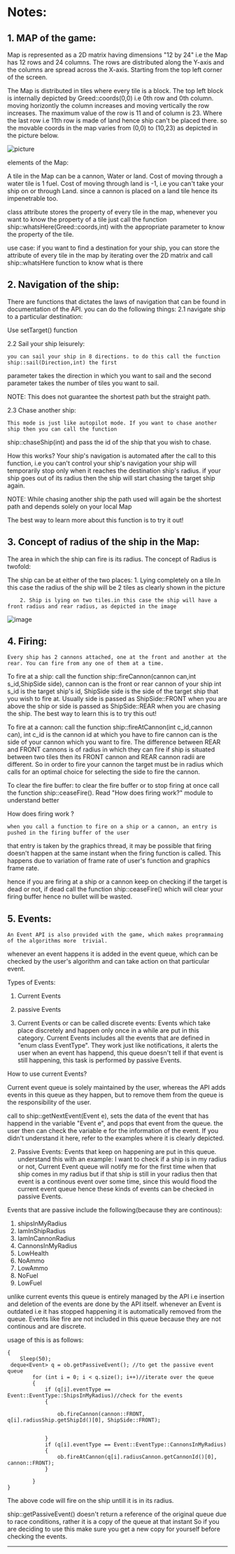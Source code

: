 # Notes:

## 1. MAP of the game:

Map is represented as a 2D matrix having dimensions "12 by 24" i.e the Map has 12 rows and 24 columns.
The rows are distributed along the Y-axis and the columns are spread across the X-axis. Starting from
the top left corner of the screen.

The Map is distributed in tiles where every tile is a block. The top left block is internally depicted by 
Greed::coords(0,0) i.e 0th row and 0th column. moving horizontly the column increases and moving vertically
the row increases. The maximum value of the row is 11 and of column is 23. Where the last row i.e 11th row
is made of land hence ship can't be placed there. so the movable coords in the map varies from (0,0) to (10,23)
as depicted in the picture below.

![picture](https://github.com/PHANTOM9009/GREED/blob/master/GREED/map_1%20attributes/image2.png)

elements of the Map:

A tile in the Map can be a cannon, Water or land. Cost of moving through a water tile is 1 fuel.
Cost of moving through land is -1, i.e you can't take your ship on or through Land. 
since a cannon is placed on a land tile hence its impenetrable too.

class attribute stores the property of every tile in the map, whenever you want to know the property of a tile
just call the function ship::whatsHere(Greed::coords,int) with the appropriate parameter to know the property of the
tile.

use case:
if you want to find a destination for your ship, you can store the attribute of every tile in the map by iterating
over the 2D matrix and call ship::whatsHere function to know what is there

## 2. Navigation of the ship:

There are functions that dictates the laws of navigation that can be found in documentation of the API.
you can do the following things:
 2.1 navigate ship to a particular destination:

  Use setTarget() function

2.2 Sail your ship leisurely:

	you can sail your ship in 8 directions. to do this call the function ship::sail(Direction,int) the first
parameter takes the direction in which you want to sail and the second parameter takes the number of tiles you 
want to sail.

NOTE: This does not guarantee the shortest path but the straight path.

2.3 Chase another ship:

	This mode is just like autopilot mode. If you want to chase another ship then you can call the function
ship::chaseShip(int) and pass the id of the ship that you wish to chase.

How this works?
 Your ship's navigation is automated after the call to this function, i.e you can't control your ship's navigation
your ship will temporarily stop only when it reaches the destination ship's radius. if your ship goes out of its radius
then the ship will start chasing the target ship again.

NOTE: While chasing another ship the path used will again be the shortest path and depends solely on your local Map


The best way to learn more about this function is to try it out!

## 3. Concept of radius of the ship in the Map:

   The area in which the ship can fire is its radius. The concept of Radius is twofold:

   The ship can be at either of the two places:
	1. Lying completely on a tile.In this case the radius of the ship will be 2 tiles as clearly shown in the picture
 
        2. Ship is lying on two tiles.in this case the ship will have a front radius and rear radius, as depicted in the image



   ![image](https://github.com/PHANTOM9009/GREED/blob/master/GREED/map_1%20attributes/radius.png)
## 4. Firing:
	Every ship has 2 cannons attached, one at the front and another at the rear. You can fire from any one of them at a time.

To fire at a ship:
	call the function ship::fireCannon(cannon can,int s_id,ShipSide side), cannon can is the front or rear cannon of your ship
int s_id is the target ship's id, ShipSide side is the side of the target ship that you wish to fire at.
Usually side is passed as ShipSide::FRONT when you are above the ship or side is passed as ShipSide::REAR when
you are chasing the ship. The best way to learn this is to try this out!

To fire at a cannon:
	call the function ship::fireAtCannon(int c_id,cannon can), int c_id is the cannon id at which you have to fire
cannon can is the side of your cannon which you want to fire. The difference between REAR and FRONT cannons is of radius in which they can fire
if ship is situated between two tiles then its FRONT cannon and REAR cannon radii are different. So in order to fire your cannon
the target must be in radius which calls for an optimal choice for selecting the side to fire the cannon.
	
To clear the fire buffer:
	to clear the fire buffer or to stop firing at once call the function ship::ceaseFire(). Read "How does firing work?" module to understand better


 How does firing work ?
	
	when you call a function to fire on a ship or a cannon, an entry is pushed in the firing buffer of the user
that entry is taken by the graphics thread, it may be possible that firing doesn't happen at the same instant
when the firing function is called. This happens due to variation of frame rate of user's function and graphics frame rate.

hence if you are firing at a ship or a cannon keep on checking if the target is dead or not, if dead call the function 
ship::ceaseFire() which will clear your firing buffer hence no bullet will be wasted.


## 5. Events:
 	
	An Event API is also provided with the game, which makes programmaing of the algorithms more  trivial.
whenever an event happens it is added in the event queue, which can be checked by the user's algorithm and
can take action on that particular event.

Types of Events:

1. Current Events
2. passive Events

1. Current Events or can be called discrete events:
	Events which take place discretely and happen only once in a while are put in this category.
Current Events includes all the events that are defined in "enum class EventType". They work just like notifications, it alerts the user when an
event has happend, this queue doesn't tell if that event is still happening, this task is performed by passive Events.

How to use current Events?

Current event queue is solely maintained by the user, whereas the API adds events in this queue as they happen, but to remove them from the queue
is the responsibility of the user.

call to ship::getNextEvent(Event e), sets the data of the event that has happend in the variable "Event e", and pops that event from the queue.
the user then can check the variable e for the information of the event. If you didn't understand it here, refer to the examples where it is clearly depicted.

2. Passive Events:
   Events that keep on happening are put in this queue. understand this with an example:
I want to check if a ship is in my radius or not, Current Event queue will notify me for the first time when that ship comes in my radius
but if that ship is still in your radius then that event is a continous event over some time, since this would flood the current event queue 
hence these kinds of events can be checked in passive Events.

Events that are passive include the following(because they are continous):

1. shipsInMyRadius
2. IamInShipRadius
3. IamInCannonRadius
4. CannonsInMyRadius
5. LowHealth
6. NoAmmo
7. LowAmmo
8. NoFuel
9. LowFuel

unlike current events this queue is entirely managed by the API i.e insertion and deletion of the events are done by the API itself.
whenever an Event is outdated i.e it has stopped happening it is automatically removed from the queue.
Events like fire are not included in this queue because they are not continous and are discrete.


usage of this is as follows:
```while(1)
{
	Sleep(50);
 deque<Event> q = ob.getPassiveEvent(); //to get the passive event queue
		for (int i = 0; i < q.size(); i++)//iterate over the queue
		{
			if (q[i].eventType == Event::EventType::ShipsInMyRadius)//check for the events
			{
				
				ob.fireCannon(cannon::FRONT, q[i].radiusShip.getShipId()[0], ShipSide::FRONT);
				

			}
			if (q[i].eventType == Event::EventType::CannonsInMyRadius)
			{
				ob.fireAtCannon(q[i].radiusCannon.getCannonId()[0], cannon::FRONT);
			}
			
		}
}

```
The above code will fire on the ship untill it is in its radius.


ship::getPassiveEvent() doesn't return a reference of the original queue due to race conditions, rather it is a copy of the queue at that instant
So if you are deciding to use this make sure you get a new copy for yourself before checking the events.

--------------------------------------------------------------------------------------------------------------------------------------------------------------------










	


